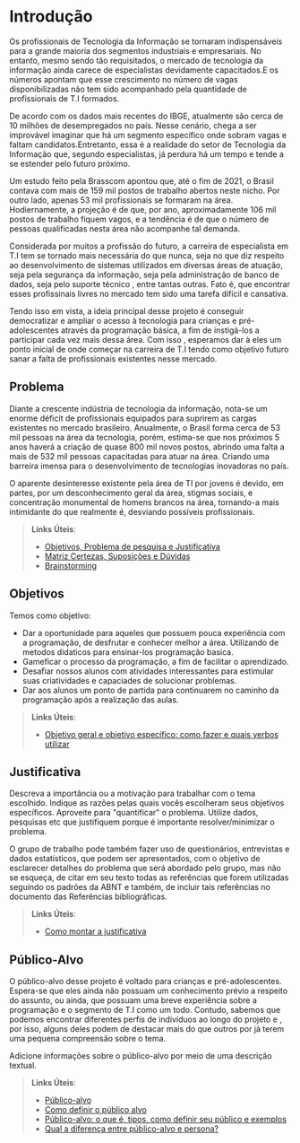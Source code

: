 # Introdução

Os profissionais de Tecnologia da Informação se tornaram indispensáveis para a grande maioria dos segmentos industriais e empresariais. No entanto, mesmo sendo tão requisitados, o mercado de tecnologia da informação ainda carece de especialistas devidamente capacitados.E os números apontam que esse crescimento no número de vagas disponibilizadas não tem sido acompanhado pela quantidade de profissionais de T.I formados.

De acordo com os dados mais recentes do IBGE, atualmente são cerca de 10 milhões de desempregados no país. Nesse cenário, chega a ser improvável imaginar que há um segmento específico onde sobram vagas e faltam candidatos.Entretanto, essa é a realidade do setor de Tecnologia da Informação que, segundo especialistas, já perdura há um tempo e tende a se estender pelo futuro próximo.

Um estudo feito pela Brasscom apontou que, até o fim de 2021, o Brasil contava com mais de 159 mil postos de trabalho abertos neste nicho. Por outro lado, apenas 53 mil profissionais se formaram na área. Hodiernamente, a projeção é de que, por ano, aproximadamente 106 mil postos de trabalho fiquem vagos, e a tendência é de que o número de pessoas qualificadas nesta área não acompanhe tal demanda.

Considerada por muitos a profissão do futuro, a carreira de especialista em T.I tem se tornado mais necessária do que nunca, seja no que diz respeito ao desenvolvimento de sistemas utilizados em diversas áreas de atuação, seja pela segurança da informação, seja pela administração de banco de dados, seja pelo suporte técnico , entre tantas outras. Fato é, que encontrar esses profissinais livres no mercado tem sido uma tarefa difícil e cansativa.

Tendo isso em vista, a ideia principal desse projeto é conseguir democratizar e ampliar o acesso à tecnologia para crianças e pré-adolescentes através da programação básica, a fim de instigá-los a participar cada vez mais dessa área. Com isso , esperamos dar à eles um ponto inicial de onde começar na carreira de T.I tendo como objetivo futuro sanar a falta de profissionais existentes nesse mercado.
## Problema

Diante a crescente indústria de tecnologia da informação, nota-se um enorme déficit de profissionais equipados para suprirem as cargas existentes no mercado brasileiro. Anualmente, o Brasil forma cerca de 53 mil pessoas na área da tecnologia, porém, estima-se que nos próximos 5 anos haverá a criação de quase 800 mil novos postos, abrindo uma falta a mais de 532 mil pessoas capacitadas para atuar na área. Criando uma barreira imensa para o desenvolvimento de tecnologias inovadoras no país.

O aparente desinteresse existente pela área de TI por jovens é devido, em partes, por um desconhecimento geral da área, stigmas sociais, e concentração monumental de homens brancos na área, tornando-a mais intimidante do que realmente é, desviando possíveis profissionais.


> **Links Úteis**:
> - [Objetivos, Problema de pesquisa e Justificativa](https://medium.com/@versioparole/objetivos-problema-de-pesquisa-e-justificativa-c98c8233b9c3)
> - [Matriz Certezas, Suposições e Dúvidas](https://medium.com/educa%C3%A7%C3%A3o-fora-da-caixa/matriz-certezas-suposi%C3%A7%C3%B5es-e-d%C3%BAvidas-fa2263633655)
> - [Brainstorming](https://www.euax.com.br/2018/09/brainstorming/)

## Objetivos
Temos como objetivo:

- Dar a oportunidade para aqueles que possuem pouca experiência com a programação, de desfrutar e conhecer melhor a área. Utilizando de metodos didaticos para ensinar-los programação basica.
- Gameficar o processo da programação, a fim de facilitar o aprendizado.
- Desafiar nossos alunos com atividades interessantes para estimular suas criatividades e capaciades de solucionar problemas.
- Dar aos alunos um ponto de partida para continuarem no caminho da programação após a realização das aulas.
 
> **Links Úteis**:
> - [Objetivo geral e objetivo específico: como fazer e quais verbos utilizar](https://blog.mettzer.com/diferenca-entre-objetivo-geral-e-objetivo-especifico/)

## Justificativa

Descreva a importância ou a motivação para trabalhar com o tema escolhido. Indique as razões pelas quais vocês escolheram seus objetivos específicos. Aproveite para "quantificar" o problema. Utilize dados, pesquisas etc que justifiquem porque é importante resolver/minimizar o problema. 

O grupo de trabalho pode também fazer uso de questionários, entrevistas e dados estatísticos, que podem ser apresentados, com o objetivo de esclarecer detalhes do problema que será abordado pelo grupo, mas não se esqueça, de citar em seu texto todas as referências que forem utilizadas seguindo os padrões da ABNT e também, de incluir tais referências no documento das Referências bibliográficas.

> **Links Úteis**:
> - [Como montar a justificativa](https://guiadamonografia.com.br/como-montar-justificativa-do-tcc/)

## Público-Alvo

O público-alvo desse projeto é voltado para crianças e pré-adolescentes. Espera-se que eles ainda não possuam um conhecimento prévio a respeito do assunto, ou ainda, que possuam uma breve experiência sobre a programação e o segmento de T.I como um todo. Contudo, sabemos que podemos encontrar diferentes perfis de indivíduos ao longo do projeto e , por isso, alguns deles podem de destacar mais do que outros por já terem uma pequena compreensão sobre o tema.

Adicione informações sobre o público-alvo por meio de uma descrição textual.

> **Links Úteis**:
> - [Público-alvo](https://blog.hotmart.com/pt-br/publico-alvo/)
> - [Como definir o público alvo](https://exame.com/pme/5-dicas-essenciais-para-definir-o-publico-alvo-do-seu-negocio/)
> - [Público-alvo: o que é, tipos, como definir seu público e exemplos](https://klickpages.com.br/blog/publico-alvo-o-que-e/)
> - [Qual a diferença entre público-alvo e persona?](https://rockcontent.com/blog/diferenca-publico-alvo-e-persona/)

